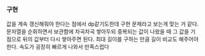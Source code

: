 ### 구현

값을 계속 갱신해줘야 한다는 점에서 dp같기도한데 구현 문제라고 보는게 맞는 거 같다.  
문자열을 순회하면서 보관함에 차곡차곡 쌓아두되 중복되는 값이 나왔을 때 그 값을 기점으로 뒤의 값부터 다시 쌓아주면 된다.
최대 길이를 구하는 만큼 길이 비교도 해주어야 한다. 속도가 굉장히 빠르게 나와서 만족스럽다

